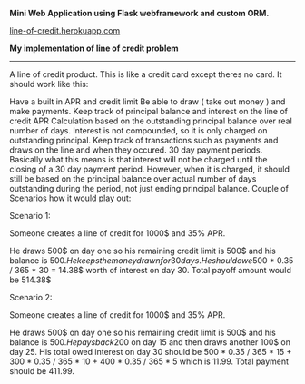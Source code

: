 <b>Mini Web Application using Flask webframework and custom ORM.</b>

[line-of-credit.herokuapp.com](http://line-of-credit.herokuapp.com) 

<b>My implementation of line of credit problem</b>
____________________________________________________________________________________________________________________________

A line of credit product. This is like a credit card except theres no card. It should work like this:

Have a built in APR and credit limit
Be able to draw ( take out money ) and make payments.
Keep track of principal balance and interest on the line of credit
APR Calculation based on the outstanding principal balance over real number of days.
Interest is not compounded, so it is only charged on outstanding principal.
Keep track of transactions such as payments and draws on the line and when they occured.
30 day payment periods. Basically what this means is that interest will not be charged until the closing of a 30 day payment period. However, when it is charged, it should still be based on the principal balance over actual number of days outstanding during the period, not just ending principal balance.
Couple of Scenarios how it would play out:

Scenario 1:

Someone creates a line of credit for 1000$ and 35% APR.

He draws 500$ on day one so his remaining credit limit is 500$ and his balance is 500$.
He keeps the money drawn for 30 days. He should owe 500$ * 0.35 / 365 * 30 = 14.38$ worth of interest on day 30. Total payoff amount would be 514.38$

Scenario 2:

Someone creates a line of credit for 1000$ and 35% APR.

He draws 500$ on day one so his remaining credit limit is 500$ and his balance is 500$. He pays back 200$ on day 15 and then draws another 100$ on day 25. His total owed interest on day 30 should be 500 * 0.35 / 365 * 15 + 300 * 0.35 / 365 * 10 + 400 * 0.35 / 365 * 5 which is 11.99. Total payment should be 411.99.
